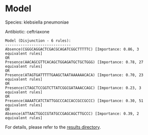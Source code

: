 
# Model

Species: klebsiella pneumoniae

Antibiotic: ceftriaxone

```
Model (Disjunction - 6 rules):
------------------------------
Absence(CGGGCAGGACTCGACGCAGATCGGCTTTTTC) [Importance: 0.86, 3 equivalent rules]
OR
Presence(AACAGCGTTCACAGCTGGAGATGCTGCTGGG) [Importance: 0.78, 27 equivalent rules]
OR
Presence(ATAGTGATTTTTGAAGCTAATAAAAAACACA) [Importance: 0.70, 23 equivalent rules]
OR
Presence(CTAGCTCCGGTCTTATCGGCGATAAACCAGC) [Importance: 0.23, 3 equivalent rules]
OR
Presence(AAAATCATCTATTGGCCCACCACCGCCGCCC) [Importance: 0.30, 51 equivalent rules]
OR
Absence(ATTAACTGGCCGTATGCCGAGCAGCTTGCCC) [Importance: 0.39, 2 equivalent rules]

```

For details, please refer to the [results directory](../../../../../results/scm_b/klebsiella+pneumoniae/ceftriaxone/repeat_6/).

